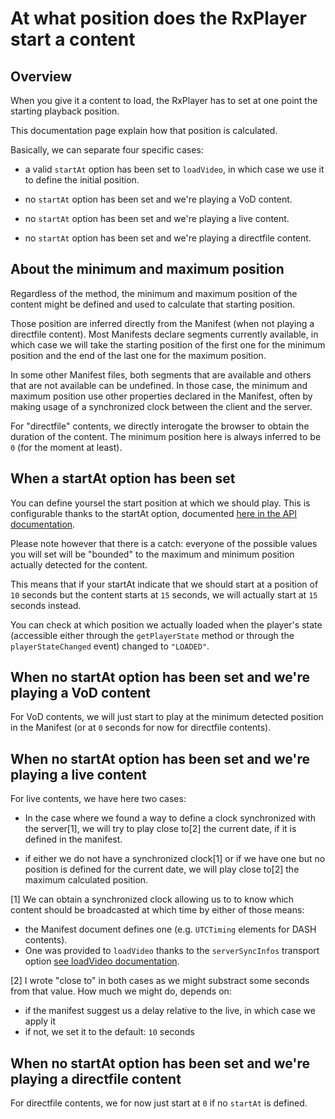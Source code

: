 # At what position does the RxPlayer start a content ###########################

## Overview ####################################################################

When you give it a content to load, the RxPlayer has to set at one point the
starting playback position.

This documentation page explain how that position is calculated.

Basically, we can separate four specific cases:

  - a valid `startAt` option has been set to `loadVideo`, in which case we use
    it to define the initial position.

  - no `startAt` option has been set and we're playing a VoD content.

  - no `startAt` option has been set and we're playing a live content.

  - no `startAt` option has been set and we're playing a directfile content.


## About the minimum and maximum position ######################################

Regardless of the method, the minimum and maximum position of the content might
be defined and used to calculate that starting position.

Those position are inferred directly from the Manifest (when not playing a
directfile content). Most Manifests declare segments currently available, in
which case we will take the starting position of the first one for the minimum
position and the end of the last one for the maximum position.

In some other Manifest files, both segments that are available and others that
are not available can be undefined. In those case, the minimum and maximum
position use other properties declared in the Manifest, often by making usage of
a synchronized clock between the client and the server.

For "directfile" contents, we directly interogate the browser to obtain the
duration of the content. The minimum position here is always inferred to be `0`
(for the moment at least).


## When a startAt option has been set ##########################################

You can define yoursel the start position at which we should play. This is
configurable thanks to the startAt option, documented
[here in the API documentation](../api/loadVideo_options.md#prop-startAt).

Please note however that there is a catch: everyone of the possible values you
will set will be "bounded" to the maximum and minimum position actually detected
for the content.

This means that if your startAt indicate that we should start at a position of
`10` seconds but the content starts at `15` seconds, we will actually start
at `15` seconds instead.

You can check at which position we actually loaded when the player's state
(accessible either through the `getPlayerState` method or through the
`playerStateChanged` event) changed to `"LOADED"`.


## When no startAt option has been set and we're playing a VoD content #########

For VoD contents, we will just start to play at the minimum detected position in
the Manifest (or at `0` seconds for now for directfile contents).


## When no startAt option has been set and we're playing a live content ########

For live contents, we have here two cases:
  - In the case where we found a way to define a clock synchronized with the
    server[1], we will try to play close to[2] the current date, if it is
    defined in the manifest.

  - if either we do not have a synchronized clock[1] or if we have one but no
    position is defined for the current date, we will play close to[2] the
    maximum calculated position.

[1] We can obtain a synchronized clock allowing us to to know which content
should be broadcasted at which time by either of those means:
  - the Manifest document defines one (e.g. `UTCTiming` elements for DASH
    contents).
  - One was provided to `loadVideo` thanks to the `serverSyncInfos` transport
    option [see loadVideo
    documentation](../api/loadVideo_options.md#prop-transportOptions).

[2] I wrote "close to" in both cases as we might substract some seconds from
that value. How much we might do, depends on:
  - if the manifest suggest us a delay relative to the live, in which case we
    apply it
  - if not, we set it to the default: `10` seconds


## When no startAt option has been set and we're playing a directfile content ##

For directfile contents, we for now just start at `0` if no `startAt` is
defined.

